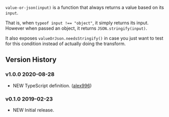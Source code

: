 `value-or-json(input)` is a function that always returns a value based on its `input`.

That is, when `typeof input !== "object"`, it simply returns its input. However when passed an object, it returns `JSON.stringify(input)`.

It also exposes `valueOrJson.needsStringify()` in case you just want to test for this condition instead of actually doing the transform.

Version History
---------------

### v1.0.0 2020-08-28

- NEW TypeScript definition. ([alex996](https://github.com/rentzsch/node-value-or-json/pull/1))

### v0.1.0 2019-02-23

- NEW Initial release.
